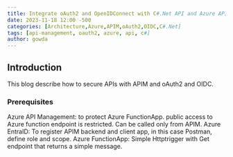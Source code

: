 ```yaml
---
title: Integrate oAuth2 and OpenIDConnect with C#.Net API and Azure APIM
date: 2023-11-18 12:00 -500
categories: [Architecture,Azure,APIM,oAuth2,OIDC,C#.Net]
tags: [api-management, oauth2, azure, api, c#]
author: gowda
---
```


## Introduction

This blog describe how to secure APIs with APIM and oAuth2 and OIDC.

### Prerequisites

Azure API Management: to protect Azure FunctionApp. public access to Azure function endpoint is restricted. Can be called only from APIM.
Azure EntraID: To register APIM backend and client app, in this case Postman, define role and scope.
Azure FunctionApp: Simple Httptrigger with Get endpoint that returns a simple message.
